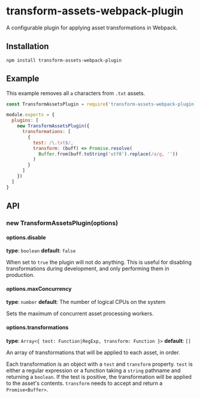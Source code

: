 # transform-assets-webpack-plugin

A configurable plugin for applying asset transformations in Webpack.

## Installation

    npm install transform-assets-webpack-plugin

## Example

This example removes all `a` characters from `.txt` assets.

```js
const TransformAssetsPlugin = require('transform-assets-webpack-plugin')

module.exports = {
  plugins: [
    new TransformAssetsPlugin({
      transformations: [
        {
          test: /\.txt$/,
          transform: (buff) => Promise.resolve(
            Buffer.from(buff.toString('utf8').replace(/a/g, ''))
          )
        }
      ]
    })
  ]
}
```

## API

### new TransformAssetsPlugin(options)

#### options.disable

**type**: `boolean`
**default**: `false`

When set to `true` the plugin will not do anything. This is useful
for disabling transformations during development, and only performing
them in production.

#### options.maxConcurrency

**type**: `number`
**default**: The number of logical CPUs on the system

Sets the maximum of concurrent asset processing workers.

#### options.transformations

**type**: `Array<{ test: Function|RegExp, transform: Function }>`
**default**: `[]`

An array of transformations that will be applied to each asset, in
order.

Each transformation is an object with a `test` and `transform` property.
`test` is either a regular expression or a function taking a `string`
pathname and returning a `boolean`. If the test is positive, the
transformation will be applied to the asset's contents. `transform`
needs to accept and return a `Promise<Buffer>`.
